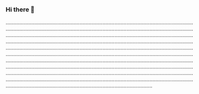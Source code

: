 ### Hi there 👋

.........................................................................................................................................................................................................................................................................................................................................................................................................................................................................................................................................................................................................................................................................................................................................................................................................................................................................................................................................................................................................................................................................................................................................................................................................................................................................................................................................................................................
